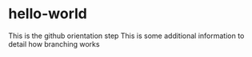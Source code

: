 # hello-world
This is the github orientation step
This is some additional information to detail how branching works
